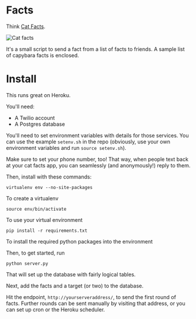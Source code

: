 Facts
=====

Think [Cat Facts](http://www.reddit.com/r/funny/comments/owx3v/so_my_little_cousin_posted_on_fb_that_he_was/).

![Cat facts](http://i.imgur.com/rsQ93.png)

It's a small script to send a fact from a list of facts to friends. A sample list of capybara facts is enclosed.


Install
=======

This runs great on Heroku.

You'll need:
* A Twilio account 
* A Postgres database

You'll need to set environment variables with details for those services. You can use the example `setenv.sh` in the repo (obviously, use your own environment variables and run `source setenv.sh`).

Make sure to set your phone number, too! That way, when people text back at your cat facts app, you can 
seamlessly (and anonymously!) reply to them.

Then, install with these commands:

`virtualenv env --no-site-packages`

To create a virtualenv

`source env/bin/activate`

To use your virtual environment

`pip install -r requirements.txt`

To install the required python packages into the environment

Then, to get started, run

`python server.py`

That will set up the database with fairly logical tables. 

Next, add the facts and a target (or two) to the database. 

Hit the endpoint, `http://yourserveraddress/`, to send the first round of facts. Further rounds can be sent manually
by visiting that address, or you can set up cron or the Heroku scheduler. 


